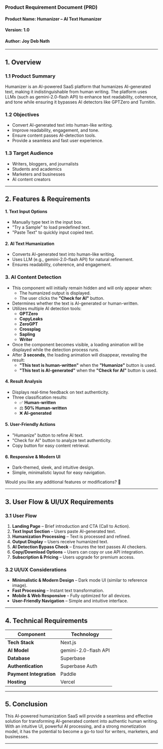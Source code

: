 ### **Product Requirement Document (PRD)**
#### **Product Name:** Humanizer – AI Text Humanizer  
#### **Version:** 1.0  
#### **Author:** Joy Deb Nath  

---

## **1. Overview**  
### **1.1 Product Summary**  
Humanizer is an AI-powered SaaS platform that humanizes AI-generated text, making it indistinguishable from human writing. The platform uses LLMs (such as gemini-2.0-flash API) to enhance text readability, coherence, and tone while ensuring it bypasses AI detectors like GPTZero and Turnitin.  

### **1.2 Objectives**  
- Convert AI-generated text into human-like writing.  
- Improve readability, engagement, and tone.  
- Ensure content passes AI-detection tools.  
- Provide a seamless and fast user experience.   

### **1.3 Target Audience**  
- Writers, bloggers, and journalists  
- Students and academics  
- Marketers and businesses  
- AI content creators  

---

## **2. Features & Requirements**   

#### **1. Text Input Options**  
- Manually type text in the input box.  
- "Try a Sample" to load predefined text.  
- "Paste Text" to quickly input copied text.  

#### **2. AI Text Humanization**  
- Converts AI-generated text into human-like writing.  
- Uses LLM (e.g., gemini-2.0-flash API) for natural refinement.  
- Ensures readability, coherence, and engagement.  

### **3. AI Content Detection**  
- This component will initially remain hidden and will only appear when:  
  - The humanized output is displayed.  
  - The user clicks the **"Check for AI"** button.  
- Determines whether the text is AI-generated or human-written.  
- Utilizes multiple AI detection tools:  
  - **GPTZero**  
  - **CopyLeaks**  
  - **ZeroGPT**  
  - **Crossplag**  
  - **Sapling**  
  - **Writer**  
- Once the component becomes visible, a loading animation will be displayed while the detection process runs.  
- After **3 seconds**, the loading animation will disappear, revealing the result:  
  - **"This text is human-written"** when the **"Humanize"** button is used.  
  - **"This text is AI-generated"** when the **"Check for AI"** button is used.  

#### **4. Result Analysis**  
- Displays real-time feedback on text authenticity.  
- Three classification results:  
  - ✅ **Human-written**  
  - ⚖️ **50% Human-written**  
  - ❌ **AI-generated**  

#### **5. User-Friendly Actions**  
- "Humanize" button to refine AI text.  
- "Check for AI" button to analyze text authenticity.  
- Copy button for easy content retrieval.  

#### **6. Responsive & Modern UI**  
- Dark-themed, sleek, and intuitive design.  
- Simple, minimalistic layout for easy navigation.  

Would you like any additional features or modifications? 🚀

---

## **3. User Flow & UI/UX Requirements**  

### **3.1 User Flow**  
1. **Landing Page** – Brief introduction and CTA (Call to Action).  
2. **Text Input Section** – Users paste AI-generated text.  
3. **Humanization Processing** – Text is processed and refined.  
4. **Output Display** – Users receive humanized text.   
5. **AI Detection Bypass Check** – Ensures the text passes AI checkers.  
6. **Copy/Download Options** – Users can copy or use API integration.  
7. **Subscription & Pricing** – Users upgrade for premium access.  

### **3.2 UI/UX Considerations**  
- **Minimalistic & Modern Design** – Dark mode UI (similar to reference image).  
- **Fast Processing** – Instant text transformation.  
- **Mobile & Web Responsive** – Fully optimized for all devices.  
- **User-Friendly Navigation** – Simple and intuitive interface.  

---

## **4. Technical Requirements**  
| Component | Technology |
|-----------|------------|
| **Tech Stack** |Next.js |
| **AI Model** | gemini-2.0-flash API |
| **Database** | Superbase |
| **Authentication** | Superbase Auth |
| **Payment Integration** | Paddle |
| **Hosting** | Vercel|

---

## **5. Conclusion**
This AI-powered humanization SaaS will provide a seamless and effective solution for transforming AI-generated content into authentic human writing. With an intuitive UI, powerful AI processing, and a strong monetization model, it has the potential to become a go-to tool for writers, marketers, and businesses.  

---